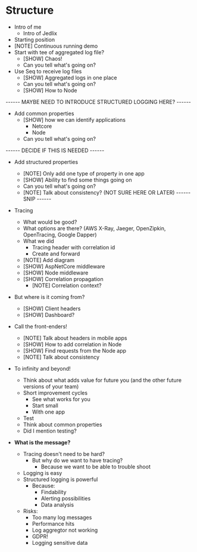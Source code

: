 # Structure

- Intro of me
  - Intro of Jedlix
- Starting position
- [NOTE] Continuous running demo
- Start with tee of aggregated log file?
  - [SHOW] Chaos!
  - Can you tell what's going on?
- Use Seq to receive log files
  - [SHOW] Aggregated logs in one place
  - Can you tell what's going on?
  - [SHOW] How to Node

------ MAYBE NEED TO INTRODUCE STRUCTURED LOGGING HERE? ------

- Add common properties
  - [SHOW] how we can identify applications
    - Netcore
    - Node
  - Can you tell what's going on?

------ DECIDE IF THIS IS NEEDED ------
- Add structured properties
  - [NOTE] Only add one type of property in one app
  - [SHOW] Ability to find some things going on
  - Can you tell what's going on?
  - [NOTE] Talk about consistency? (NOT SURE HERE OR LATER)
------ SNIP ------

- Tracing
  - What would be good?
  - What options are there? (AWS X-Ray, Jaeger, OpenZipkin, OpenTracing, Google Dapper)
  - What we did
    - Tracing header with correlation id
    - Create and forward
  - [NOTE] Add diagram
  - [SHOW] AspNetCore middleware
  - [SHOW] Node middleware
  - [SHOW] Correlation propagation
    - [NOTE] Correlation context?
- But where is it coming from?
  - [SHOW] Client headers
  - [SHOW] Dashboard?
- Call the front-enders!
  - [NOTE] Talk about headers in mobile apps
  - [SHOW] How to add correlation in Node
  - [SHOW] Find requests from the Node app
  - [NOTE] Talk about consistency
- To infinity and beyond!
  - Think about what adds value for future you (and the other future versions of your team)
  - Short improvement cycles
    - See what works for you
    - Start small
    - With one app
  - Test
  - Think about common properties
  - Did I mention testing?

- **What is the message?**
  - Tracing doesn't need to be hard?
    - But why do we want to have tracing?
      - Because we want to be able to trouble shoot
  - Logging is easy
  - Structured logging is powerful
    - Because:
      - Findability
      - Alerting possibilities
      - Data analysis
  - Risks:
    - Too many log messages
    - Performance hits
    - Log aggregtor not working
    - GDPR!
    - Logging sensitive data
